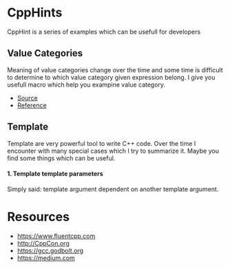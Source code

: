 # CppHints
CppHint is a series of examples which can be usefull for developers

## Value Categories
Meaning of value categories change over the time and some time is difficult to determine to which value category given expression belong. I give you usefull macro which help you exampine value category.
* [Source](https://github.com/zbacik/CppHints/tree/master/ValueCategory)
* [Reference](https://medium.com/@barryrevzin/value-categories-in-c-17-f56ae54bccbe)

## Template
Template are very powerful tool to write C++ code. Over the time I encounter with many special cases which I try to summarize it. Maybe you find some things which can be useful.

#### 1. Template template parameters
Simply said: template argument dependent on another template argument. 


# Resources
* https://www.fluentcpp.com
* http://CppCon.org
* https://gcc.godbolt.org
* https://medium.com

